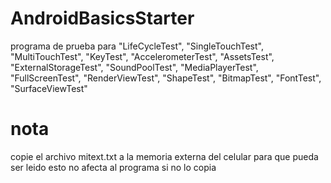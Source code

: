 # AndroidBasicsStarter
programa de prueba para "LifeCycleTest", "SingleTouchTest", "MultiTouchTest", "KeyTest", "AccelerometerTest", "AssetsTest", "ExternalStorageTest", "SoundPoolTest", "MediaPlayerTest", "FullScreenTest", "RenderViewTest", "ShapeTest", "BitmapTest", "FontTest", "SurfaceViewTest" 

# nota
copie el archivo mitext.txt a la memoria externa del celular para que pueda ser leido
esto no afecta al programa si no lo copia
